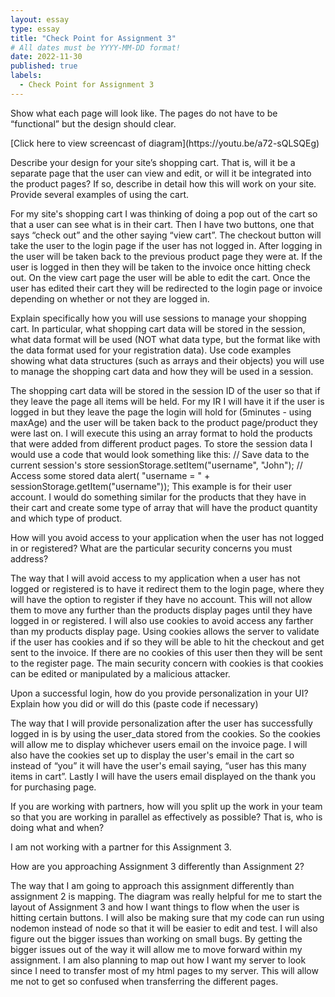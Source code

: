 ```yaml
---
layout: essay
type: essay
title: "Check Point for Assignment 3"
# All dates must be YYYY-MM-DD format!
date: 2022-11-30
published: true
labels:
  - Check Point for Assignment 3
---
```


<p> Show what each page will look like. The pages do not have to be “functional” but the design should clear. </p>
  [Click here to view screencast of diagram](https://youtu.be/a72-sQLSQEg)
 
<p> Describe your design for your site’s shopping cart. That is, will it be a separate page that the user can view and edit, or will it be integrated into the product pages? If so, describe in detail how this will work on your site. Provide several examples of using the cart. </p>
  For my site's shopping cart I was thinking of doing a pop out of the cart so that a user can see what is in their cart. Then I have two buttons, one that says “check out” and the other saying “view cart”. The checkout button will take the user to the login page if the user has not logged in. After logging in the user will be taken back to the previous product page they were at. If the user is logged in then they will be taken to the invoice once hitting check out. On the view cart page the user will be able to edit the cart. Once the user has edited their cart they will be redirected to the login page or invoice depending on whether or not they are logged in. 
  
<p>Explain specifically how you will use sessions to manage your shopping cart. In particular, what shopping cart data will be stored in the session, what data format will be used (NOT what data type, but the format like with the data format used for your registration data). Use code examples showing what data structures (such as arrays and their objects) you will use to manage the shopping cart data and how they will be used in a session.</p>
	The shopping cart data will be stored in the session ID of the user so that if they leave the page all items will be held. For my IR I will have it if the user is logged in but they leave the page the login will hold for (5minutes - using maxAge) and the user will be taken back to the product page/product they were last on. I will execute this using an array format to hold the products that were added from different product pages. To store the session data I would use a code that would look something like this:
 // Save data to the current session's store
sessionStorage.setItem("username", "John"); 
// Access some stored data 
alert( "username = " + sessionStorage.getItem("username"));
This example is for their user account. I would do something similar for the products that they have in their cart and create some type of array that will have the product quantity and which type of product. 
 
<p>How will you avoid access to your application when the user has not logged in or registered? What are the particular security concerns you must address?</p>
	The way that I will avoid access to my application when a user has not logged or registered is to have it redirect them to the login page, where they will have the option to register if they have no account. This will not allow them to move any further than the products display pages until they have logged in or registered. I will also use cookies to avoid access any farther than my products display page. Using cookies allows the server to validate if the user has cookies and if so they will be able to hit the checkout and get sent to the invoice. If there are no cookies of this user then they will be sent to the register page. The main security concern with cookies is that cookies can be edited or manipulated by a malicious attacker. 

<p>Upon a successful login, how do you provide personalization in your UI? Explain how you did or will do this (paste code if necessary)</p>
	The way that I will provide personalization after the user has successfully logged in is by using the user_data stored from the cookies. So the cookies will allow me to display whichever users email on the invoice page. I will also have the cookies set up to display the user's email in the cart so instead of “you” it will have the user's email saying, “user has this many items in cart”. Lastly I will have the users email displayed on the thank you for purchasing page. 
	
<p>If you are working with partners, how will you split up the work in your team so that you are working in parallel as effectively as possible? That is, who is doing what and when?</p>
	I am not working with a partner for this Assignment 3.
  
<p>How are you approaching Assignment 3 differently than Assignment 2?</p>
	The way that I am going to approach this assignment differently than assignment 2 is mapping. The diagram was really helpful for me to start the layout of Assignment 3 and how I want things to flow when the user is hitting certain buttons. I will also be making sure that my code can run using nodemon instead of node so that it will be easier to edit and test. I will also figure out the bigger issues than working on small bugs. By getting the bigger issues out of the way it will allow me to move forward within my assignment. I am also planning to map out how I want my server to look since I need to transfer most of my html pages to my server. This will allow me not to get so confused when transferring the different pages. 
